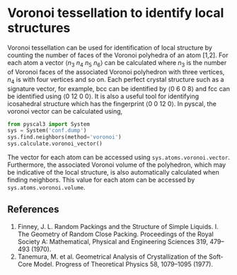 # Voronoi tessellation to identify local structures

Voronoi tessellation can be used for identification of local structure by counting the number of faces of the Voronoi polyhedra of an atom [1,2]. For each atom a vector $\langle n_3~n_4~n_5~n_6 \rangle$ can be calculated where $n_3$ is the number of Voronoi faces of the associated Voronoi polyhedron with three vertices, $n_4$ is with four vertices and so on. Each perfect crystal structure such as a signature vector, for example, bcc can be identified by $\langle 0~6~0~8 \rangle$
and fcc can be identified using $\langle 0~12~0~0 \rangle$. It is also a useful tool for identifying icosahedral structure which has the fingerprint $\langle 0~0~12~0 \rangle$. In pyscal, the voronoi vector can be calculated using,

``` python
from pyscal3 import System
sys = System('conf.dump')
sys.find.neighbors(method='voronoi')
sys.calculate.voronoi_vector()
```

The vector for each atom can be accessed using `sys.atoms.voronoi.vector`. Furthermore, the associated Voronoi volume of the polyhedron, which may be indicative of the local structure, is also automatically calculated
when finding neighbors. This value for each atom can be accessed by `sys.atoms.voronoi.volume`.

## References

1. Finney, J. L. Random Packings and the Structure of Simple Liquids. I. The Geometry of Random Close Packing. Proceedings of the Royal Society A: Mathematical, Physical and Engineering Sciences 319, 479–493 (1970).
2. Tanemura, M. et al. Geometrical Analysis of Crystallization of the Soft-Core Model. Progress of Theoretical Physics 58, 1079–1095 (1977).
